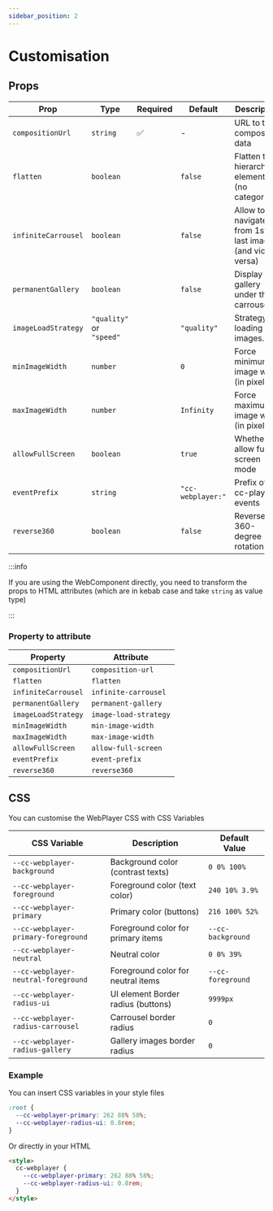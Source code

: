 ```yaml
---
sidebar_position: 2
---
```


# Customisation

## Props

| Prop                | Type                     | Required | Default           | Description                                               |
| ------------------- | ------------------------ | -------- | ----------------- | --------------------------------------------------------- |
| `compositionUrl`    | `string`                 | ✅       | -                 | URL to the composition data                               |
| `flatten`           | `boolean`                |          | `false`           | Flatten the hierarchy of elements (no categories)         |
| `infiniteCarrousel` | `boolean`                |          | `false`           | Allow to navigate from 1st to last image (and vice versa) |
| `permanentGallery`  | `boolean`                |          | `false`           | Display gallery under the carrousel                       |
| `imageLoadStrategy` | `"quality"` or `"speed"` |          | `"quality"`       | Strategy for loading images.                              |
| `minImageWidth`     | `number`                 |          | `0`               | Force minimum image width (in pixels)                     |
| `maxImageWidth`     | `number`                 |          | `Infinity`        | Force maximum image width (in pixels)                     |
| `allowFullScreen`   | `boolean`                |          | `true`            | Whether to allow full screen mode                         |
| `eventPrefix`       | `string`                 |          | `"cc-webplayer:"` | Prefix of cc-player events                                |
| `reverse360`        | `boolean`                |          | `false`           | Reverse the 360-degree rotation                           |

:::info

If you are using the WebComponent directly, you need to transform the props to HTML attributes (which are in kebab case and take `string` as value type)

:::

### Property to attribute

| Property            | Attribute             |
| ------------------- | --------------------- |
| `compositionUrl`    | `composition-url`     |
| `flatten`           | `flatten`             |
| `infiniteCarrousel` | `infinite-carrousel`  |
| `permanentGallery`  | `permanent-gallery`   |
| `imageLoadStrategy` | `image-load-strategy` |
| `minImageWidth`     | `min-image-width`     |
| `maxImageWidth`     | `max-image-width`     |
| `allowFullScreen`   | `allow-full-screen`   |
| `eventPrefix`       | `event-prefix`        |
| `reverse360`        | `reverse360`          |

## CSS

You can customise the WebPlayer CSS with CSS Variables

| CSS Variable                        | Description                        | Default Value     |
| ----------------------------------- | ---------------------------------- | ----------------- |
| `--cc-webplayer-background`         | Background color (contrast texts)  | `0 0% 100%`       |
| `--cc-webplayer-foreground`         | Foreground color (text color)      | `240 10% 3.9%`    |
| `--cc-webplayer-primary`            | Primary color (buttons)            | `216 100% 52%`    |
| `--cc-webplayer-primary-foreground` | Foreground color for primary items | `--cc-background` |
| `--cc-webplayer-neutral`            | Neutral color                      | `0 0% 39%`        |
| `--cc-webplayer-neutral-foreground` | Foreground color for neutral items | `--cc-foreground` |
| `--cc-webplayer-radius-ui`          | UI element Border radius (buttons) | `9999px`          |
| `--cc-webplayer-radius-carrousel`   | Carrousel border radius            | `0`               |
| `--cc-webplayer-radius-gallery`     | Gallery images border radius       | `0`               |

### Example

You can insert CSS variables in your style files

```css title="index.css"
:root {
  --cc-webplayer-primary: 262 88% 58%;
  --cc-webplayer-radius-ui: 0.8rem;
}
```

Or directly in your HTML

```html title="index.html"
<style>
  cc-webplayer {
    --cc-webplayer-primary: 262 88% 58%;
    --cc-webplayer-radius-ui: 0.8rem;
  }
</style>
```
